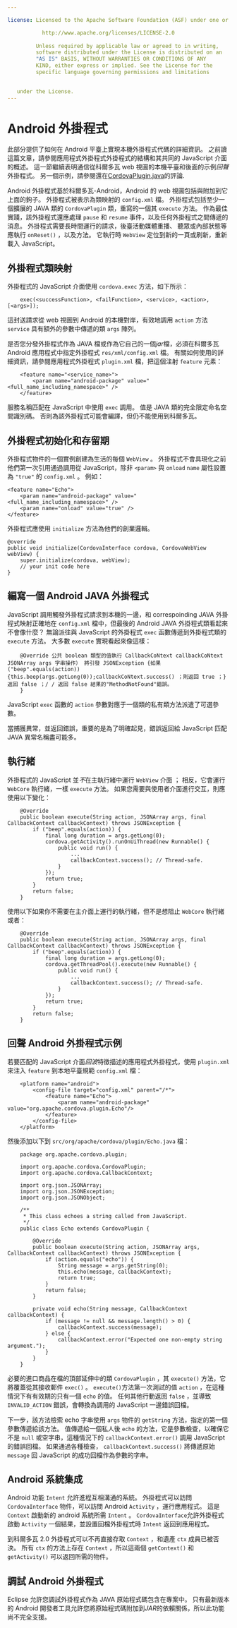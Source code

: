 ```yaml
---

license: Licensed to the Apache Software Foundation (ASF) under one or more contributor license agreements. See the NOTICE file distributed with this work for additional information regarding copyright ownership. The ASF licenses this file to you under the Apache License, Version 2.0 (the "License"); you may not use this file except in compliance with the License. You may obtain a copy of the License at

           http://www.apache.org/licenses/LICENSE-2.0
    
         Unless required by applicable law or agreed to in writing,
         software distributed under the License is distributed on an
         "AS IS" BASIS, WITHOUT WARRANTIES OR CONDITIONS OF ANY
         KIND, either express or implied. See the License for the
         specific language governing permissions and limitations
    

   under the License.
---
```


# Android 外掛程式

此部分提供了如何在 Android 平臺上實現本機外掛程式代碼的詳細資訊。 之前讀這篇文章，請參閱應用程式外掛程式外掛程式的結構和其共同的 JavaScript 介面的概述。 這一節繼續表明通信從科爾多瓦 web 視圖的本機平臺和後面的示例*回聲*外掛程式。 另一個示例，請參閱還在[CordovaPlugin.java][1]的評論.

 [1]: https://github.com/apache/cordova-android/blob/master/framework/src/org/apache/cordova/CordovaPlugin.java

Android 外掛程式基於科爾多瓦-Android，Android 的 web 視圖包括與附加到它上面的鉤子。 外掛程式被表示為類映射的 `config.xml` 檔。 外掛程式包括至少一個擴展的 JAVA 類的 `CordovaPlugin` 類，重寫的一個其 `execute` 方法。 作為最佳實踐，該外掛程式還應處理 `pause` 和 `resume` 事件，以及任何外掛程式之間傳遞的消息。 外掛程式需要長時間運行的請求，後臺活動媒體重播、 聽眾或內部狀態等應執行 `onReset()` ，以及方法。 它執行時 `WebView` 定位到新的一頁或刷新，重新載入 JavaScript。

## 外掛程式類映射

外掛程式的 JavaScript 介面使用 `cordova.exec` 方法，如下所示：

        exec(<successFunction>, <failFunction>, <service>, <action>, [<args>]);
    

這封送請求從 web 視圖到 Android 的本機對岸，有效地調用 `action` 方法 `service` 具有額外的參數中傳遞的類 `args` 陣列。

是否您分發外掛程式作為 JAVA 檔或作為它自己的一個*jar*檔，必須在科爾多瓦 Android 應用程式中指定外掛程式 `res/xml/config.xml` 檔。 有關如何使用的詳細資訊，請參閱應用程式外掛程式 `plugin.xml` 檔，把這個注射 `feature` 元素：

        <feature name="<service_name>">
            <param name="android-package" value="<full_name_including_namespace>" />
        </feature>
    

服務名稱匹配在 JavaScript 中使用 `exec` 調用。 值是 JAVA 類的完全限定命名空間識別碼。 否則為該外掛程式可能會編譯，但仍不能使用到科爾多瓦。

## 外掛程式初始化和存留期

外掛程式物件的一個實例創建為生活的每個 `WebView` 。 外掛程式不會具現化之前他們第一次引用通過調用從 JavaScript，除非 `<param>` 與 `onload` `name` 屬性設置為 `"true"` 的 `config.xml` 。 例如：

    <feature name="Echo">
        <param name="android-package" value="<full_name_including_namespace>" />
        <param name="onload" value="true" />
    </feature>
    

外掛程式應使用 `initialize` 方法為他們的創業邏輯。

    @override
    public void initialize(CordovaInterface cordova, CordovaWebView webView) {
        super.initialize(cordova, webView);
        // your init code here
    }
    

## 編寫一個 Android JAVA 外掛程式

JavaScript 調用觸發外掛程式請求到本機的一邊，和 correspoinding JAVA 外掛程式映射正確地在 `config.xml` 檔中，但最後的 Android JAVA 外掛程式類看起來不會像什麼？ 無論派往與 JavaScript 的外掛程式 `exec` 函數傳遞到外掛程式類的 `execute` 方法。 大多數 `execute` 實現看起來像這樣：

        @Override 公共 boolean 類型的值執行 CallbackCoNtext callbackCoNtext JSONArray args 字串操作） 將引發 JSONException {如果 ("beep".equals(action)) {this.beep(args.getLong(0));callbackCoNtext.success() ；則返回 true ；} 返回 false ；/ / 返回 false 結果的"MethodNotFound"錯誤。
        }
    

JavaScript `exec` 函數的 `action` 參數對應于一個類的私有類方法派遣了可選參數。

當捕獲異常，並返回錯誤，重要的是為了明確起見，錯誤返回給 JavaScript 匹配 JAVA 異常名稱盡可能多。

## 執行緒

外掛程式的 JavaScript 並*不*在主執行緒中運行 `WebView` 介面 ； 相反，它會運行 `WebCore` 執行緒，一樣 `execute` 方法。 如果您需要與使用者介面進行交互，則應使用以下變化：

        @Override
        public boolean execute(String action, JSONArray args, final CallbackContext callbackContext) throws JSONException {
            if ("beep".equals(action)) {
                final long duration = args.getLong(0);
                cordova.getActivity().runOnUiThread(new Runnable() {
                    public void run() {
                        ...
                        callbackContext.success(); // Thread-safe.
                    }
                });
                return true;
            }
            return false;
        }
    

使用以下如果你不需要在主介面上運行的執行緒，但不是想阻止 `WebCore` 執行緒或者：

        @Override
        public boolean execute(String action, JSONArray args, final CallbackContext callbackContext) throws JSONException {
            if ("beep".equals(action)) {
                final long duration = args.getLong(0);
                cordova.getThreadPool().execute(new Runnable() {
                    public void run() {
                        ...
                        callbackContext.success(); // Thread-safe.
                    }
                });
                return true;
            }
            return false;
        }
    

## 回聲 Android 外掛程式示例

若要匹配的 JavaScript 介面*回波*特徵描述的應用程式外掛程式，使用 `plugin.xml` 來注入 `feature` 到本地平臺規範 `config.xml` 檔：

        <platform name="android">
            <config-file target="config.xml" parent="/*">
                <feature name="Echo">
                    <param name="android-package" value="org.apache.cordova.plugin.Echo"/>
                </feature>
            </config-file>
        </platform>
    

然後添加以下到 `src/org/apache/cordova/plugin/Echo.java` 檔：

        package org.apache.cordova.plugin;
    
        import org.apache.cordova.CordovaPlugin;
        import org.apache.cordova.CallbackContext;
    
        import org.json.JSONArray;
        import org.json.JSONException;
        import org.json.JSONObject;
    
        /**
         * This class echoes a string called from JavaScript.
         */
        public class Echo extends CordovaPlugin {
    
            @Override
            public boolean execute(String action, JSONArray args, CallbackContext callbackContext) throws JSONException {
                if (action.equals("echo")) {
                    String message = args.getString(0);
                    this.echo(message, callbackContext);
                    return true;
                }
                return false;
            }
    
            private void echo(String message, CallbackContext callbackContext) {
                if (message != null && message.length() > 0) {
                    callbackContext.success(message);
                } else {
                    callbackContext.error("Expected one non-empty string argument.");
                }
            }
        }
    

必要的進口商品在檔的頂部延伸中的類 `CordovaPlugin` ，其 `execute()` 方法，它將覆蓋從其接收郵件 `exec()` 。 `execute()`方法第一次測試的值 `action` ，在這種情況下有有效期的只有一個 `echo` 的值。 任何其他行動返回 `false` ，並導致 `INVALID_ACTION` 錯誤，會轉換為調用的 JavaScript 一邊錯誤回檔。

下一步，該方法檢索 echo 字串使用 `args` 物件的 `getString` 方法，指定的第一個參數傳遞給該方法。 值傳遞給一個私人後 `echo` 的方法，它是參數檢查，以確保它不是 `null` 或空字串，這種情況下的 `callbackContext.error()` 調用 JavaScript 的錯誤回檔。 如果通過各種檢查， `callbackContext.success()` 將傳遞原始 `message` 回 JavaScript 的成功回檔作為參數的字串。

## Android 系統集成

Android 功能 `Intent` 允許進程互相溝通的系統。 外掛程式可以訪問 `CordovaInterface` 物件，可以訪問 Android `Activity` ，運行應用程式。 這是 `Context` 啟動新的 android 系統所需 `Intent` 。 `CordovaInterface`允許外掛程式啟動 `Activity` 一個結果，並設置回檔外掛程式時 `Intent` 返回到應用程式。

到科爾多瓦 2.0 外掛程式可以不再直接存取 `Context` ，和遺產 `ctx` 成員已被否決。 所有 `ctx` 的方法上存在 `Context` ，所以這兩個 `getContext()` 和 `getActivity()` 可以返回所需的物件。

## 調試 Android 外掛程式

Eclipse 允許您調試外掛程式作為 JAVA 原始程式碼包含在專案中。 只有最新版本的 Android 開發者工具允許您將原始程式碼附加到*JAR*的依賴關係，所以此功能尚不完全支援。